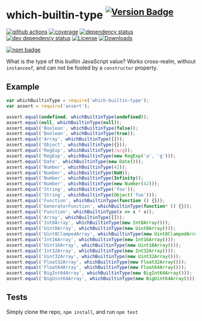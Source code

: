# which-builtin-type <sup>[![Version Badge][2]][1]</sup>

[![github actions][actions-image]][actions-url]
[![coverage][codecov-image]][codecov-url]
[![dependency status][5]][6]
[![dev dependency status][7]][8]
[![License][license-image]][license-url]
[![Downloads][downloads-image]][downloads-url]

[![npm badge][11]][1]

What is the type of this builtin JavaScript value? Works cross-realm, without `instanceof`, and can not be fooled by a `constructor` property.

## Example

```js
var whichBuiltinType = require('which-builtin-type');
var assert = require('assert');

assert.equal(undefined, whichBuiltinType(undefined));
assert.equal(null, whichBuiltinType(null));
assert.equal('Boolean', whichBuiltinType(false));
assert.equal('Boolean', whichBuiltinType(true));
assert.equal('Array', whichBuiltinType([]));
assert.equal('Object', whichBuiltinType({}));
assert.equal('RegExp', whichBuiltinType(/a/g));
assert.equal('RegExp', whichBuiltinType(new RegExp('a', 'g')));
assert.equal('Date', whichBuiltinType(new Date()));
assert.equal('Number', whichBuiltinType(42));
assert.equal('Number', whichBuiltinType(NaN));
assert.equal('Number', whichBuiltinType(Infinity));
assert.equal('Number', whichBuiltinType(new Number(42)));
assert.equal('String', whichBuiltinType('foo'));
assert.equal('String', whichBuiltinType(Object('foo')));
assert.equal('Function', whichBuiltinType(function () {}));
assert.equal('GeneratorFunction', whichBuiltinType(function* () {}));
assert.equal('Function', whichBuiltinType(x => x * x));
assert.equal('Array', whichBuiltinType([]));
assert.equal('Int8Array', whichBuiltinType(new Int8Array()));
assert.equal('Uint8Array', whichBuiltinType(new Uint8Array()));
assert.equal('Uint8ClampedArray', whichBuiltinType(new Uint8ClampedArray()));
assert.equal('Int16Array', whichBuiltinType(new Int16Array()));
assert.equal('Uint16Array', whichBuiltinType(new Uint16Array()));
assert.equal('Int32Array', whichBuiltinType(new Int32Array()));
assert.equal('Uint32Array', whichBuiltinType(new Uint32Array()));
assert.equal('Float32Array', whichBuiltinType(new Float32Array()));
assert.equal('Float64Array', whichBuiltinType(new Float64Array()));
assert.equal('BigInt64Array', whichBuiltinType(new BigInt64Array()));
assert.equal('BigUint64Array', whichBuiltinType(new BigUint64Array()));
```

## Tests
Simply clone the repo, `npm install`, and run `npm test`

[1]: https://npmjs.org/package/which-builtin-type
[2]: https://versionbadg.es/inspect-js/which-builtin-type.svg
[5]: https://david-dm.org/inspect-js/which-builtin-type.svg
[6]: https://david-dm.org/inspect-js/which-builtin-type
[7]: https://david-dm.org/inspect-js/which-builtin-type/dev-status.svg
[8]: https://david-dm.org/inspect-js/which-builtin-type#info=devDependencies
[11]: https://nodei.co/npm/which-builtin-type.png?downloads=true&stars=true
[license-image]: https://img.shields.io/npm/l/which-builtin-type.svg
[license-url]: LICENSE
[downloads-image]: https://img.shields.io/npm/dm/which-builtin-type.svg
[downloads-url]: https://npm-stat.com/charts.html?package=which-builtin-type
[codecov-image]: https://codecov.io/gh/inspect-js/which-builtin-type/branch/main/graphs/badge.svg
[codecov-url]: https://app.codecov.io/gh/inspect-js/which-builtin-type/
[actions-image]: https://img.shields.io/endpoint?url=https://github-actions-badge-u3jn4tfpocch.runkit.sh/inspect-js/which-builtin-type
[actions-url]: https://github.com/inspect-js/which-builtin-type/actions
